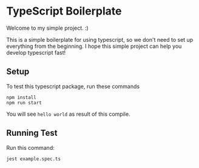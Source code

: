 # TypeScript Boilerplate

Welcome to my simple project. :)

This is a simple boilerplate for using typescript, so we don't need to set up everything from the beginning.
I hope this simple project can help you develop typescript fast!

## Setup
To test this typescript package, run these commands
```
npm install
npm run start
```
You will see `hello world` as result of this compile.

## Running Test
Run this command:
```
jest example.spec.ts
```